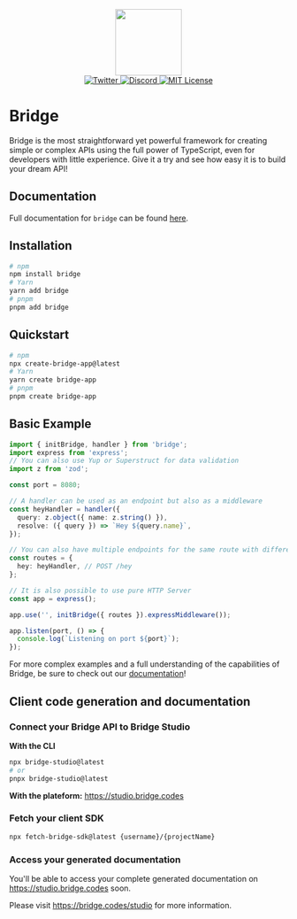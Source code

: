 <div align="center">
  <a href="https://bridge.codes">
      <img src="https://bridge.codes/img/logo_b_round.svg" height="120" />
  </a>
</div>
  
<div align="center">

 <a href="https://twitter.com/bridge_codes">
    <img alt="Twitter" src="https://img.shields.io/twitter/url.svg?label=%40bridge_codes&style=social&url=https%3A%2F%2Ftwitter.com%2Falexdotjs" />
  </a>
  <a href="https://discord.gg/ZCw645JV"> 
    <img alt="Discord" src="https://img.shields.io/discord/1050622016673288282?color=7389D8&label&logo=discord&logoColor=ffffff" />
  </a>
  <a href="https://github.com/trpc/trpc/blob/main/LICENSE">
    <img alt="MIT License" src="https://img.shields.io/github/license/trpc/trpc" />
  </a>
</div>

# Bridge

Bridge is the most straightforward yet powerful framework for creating simple or complex APIs using the full power of TypeScript, even for developers with little experience. Give it a try and see how easy it is to build your dream API!

<!-- [Try it live](https://stackblitz.com/edit/github-vuwsnn?file=index.ts&view=editor) -->

<!-- **👉 See more informations on [bridge.codes](https://bridge.codes) 👈** -->

## Documentation

Full documentation for `bridge` can be found [here](https://bridge.codes).

## Installation

```bash
# npm
npm install bridge
# Yarn
yarn add bridge
# pnpm
pnpm add bridge
```

## Quickstart

```bash
# npm
npx create-bridge-app@latest
# Yarn
yarn create bridge-app
# pnpm
pnpm create bridge-app
```

## Basic Example

```ts
import { initBridge, handler } from 'bridge';
import express from 'express';
// You can also use Yup or Superstruct for data validation
import z from 'zod';

const port = 8080;

// A handler can be used as an endpoint but also as a middleware
const heyHandler = handler({
  query: z.object({ name: z.string() }),
  resolve: ({ query }) => `Hey ${query.name}`,
});

// You can also have multiple endpoints for the same route with different methods with the method function
const routes = {
  hey: heyHandler, // POST /hey
};

// It is also possible to use pure HTTP Server
const app = express();

app.use('', initBridge({ routes }).expressMiddleware());

app.listen(port, () => {
  console.log(`Listening on port ${port}`);
});
```

For more complex examples and a full understanding of the capabilities of Bridge, be sure to check out our [documentation](https://bridge.codes)!

## Client code generation and documentation


### Connect your Bridge API to Bridge Studio

**With the CLI**

```bash title='terminal'
npx bridge-studio@latest
# or
pnpx bridge-studio@latest
```

**With the plateform:** https://studio.bridge.codes


### Fetch your client SDK

```bash title='terminal'
npx fetch-bridge-sdk@latest {username}/{projectName}
```


### Access your generated documentation

You'll be able to access your complete generated documentation on https://studio.bridge.codes soon.

Please visit https://bridge.codes/studio for more information.